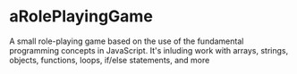 # aRolePlayingGame
A small role-playing game based on the use of the  fundamental programming concepts in JavaScript. It's inluding work with arrays, strings, objects, functions, loops, if/else statements, and more
